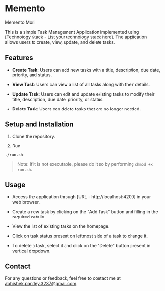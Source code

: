 # Memento

Memento Mori

This is a simple Task Management Application implemented using [Technology Stack - List your technology stack here]. The application allows users to create, view, update, and delete tasks.

## Features

- **Create Task**: Users can add new tasks with a title, description, due date, priority, and status.

- **View Task**: Users can view a list of all tasks along with their details.

- **Update Task**: Users can edit and update existing tasks to modify their title, description, due date, priority, or status.

- **Delete Task**: Users can delete tasks that are no longer needed.

## Setup and Installation

1. Clone the repository.

2. Run

```bash
./run.sh
```

> Note: If it is not executable, please do it so by performing `chmod +x run.sh`.

## Usage

- Access the application through [URL - http://localhost:4200] in your web browser.

- Create a new task by clicking on the "Add Task" button and filling in the required details.

- View the list of existing tasks on the homepage.

- Click on task status present on leftmost side of a task to change it.

- To delete a task, select it and click on the "Delete" button present in vertical dropdown.

## Contact

For any questions or feedback, feel free to contact me at abhishek.pandey.3237@gmail.com.
